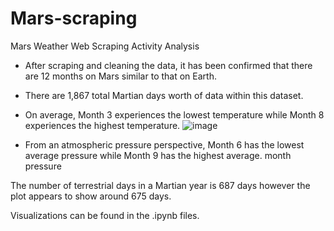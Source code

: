 # Mars-scraping

Mars Weather Web Scraping Activity Analysis
- After scraping and cleaning the data, it has been confirmed that there are 12 months on Mars similar to that on Earth. 

- There are 1,867 total Martian days worth of data within this dataset. 

- On average, Month 3 experiences the lowest temperature while Month 8 experiences the highest temperature. 
![image](https://github.com/robert-yaggi/Mars-scraping/assets/153320218/f7b806ab-ebba-42a2-a3d9-d145c06b720c)


- From an atmospheric pressure perspective, Month 6 has the lowest average pressure while Month 9 has the highest average.
month	pressure

The number of terrestrial days in a Martian year is 687 days however the plot appears to show around 675 days. 

Visualizations can be found in the .ipynb files. 
